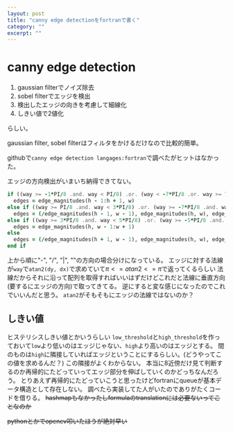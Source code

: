 ```yaml
---
layout: post
title: "canny edge detectionをfortranで書く"
category: ""
excerpt: ""
---
```


# canny edge detection

1. gaussian filterでノイズ除去
1. sobel filterでエッジを検出
1. 検出したエッジの向きを考慮して細線化
1. しきい値で2値化

らしい。

gaussian filter, sobel filterはフィルタをかけるだけなので比較的簡単。

githubで`canny edge detection langages:fortran`で調べたがヒットはなかった。

エッジの方向検出がいまいち納得できてない。

```fortran
if ((way >= -1*PI/8 .and. way < PI/8) .or. (way < -7*PI/8 .or. way >= 7*PI/8)) then
  edges = edge_magnitudes(h - 1:h + 1, w)
else if ((way >= PI/8 .and. way < 3*PI/8) .or. (way >= -7*PI/8 .and. way < -5*PI/8)) then
  edges = (/edge_magnitudes(h - 1, w - 1), edge_magnitudes(h, w), edge_magnitudes(h + 1, w + 1)/)
else if ((way >= 3*PI/8 .and. way < 5*PI/8) .or. (way >= -5*PI/8 .and. way < -3*PI/8)) then
  edges = edge_magnitudes(h, w - 1:w + 1)
else
  edges = (/edge_magnitudes(h + 1, w - 1), edge_magnitudes(h, w), edge_magnitudes(h - 1, w + 1)/)
end if
```

上から順に"-", "/", "|", "\"の方向の場合分けになっている。
エッジに対する法線が`way`で`atan2(dy, dx)`で求めていて$\pi <= atan2 <= \pi$で返ってくるらしい
法線だからそれに沿って配列を取得すればいいはずだけどこれだと法線に垂直方向(要するにエッジの方向)で取ってきてる。
逆にすると変な感じになったのでこれでいいんだと思う。
`atan2`がそもそもにエッジの法線ではないのか？

## しきい値

ヒステリシスしきい値とかいうらしい
`low_threshold`と`high_threshold`を作っておいて`low`より低いのはエッジじゃない、`high`より高いのはエッジとする。
間のものは`high`に隣接していればエッジということにするらしい。(どうやってこの値を求めるんだ？)
この隣接がよくわからない。
本当に8近傍だけ見て判断するのか再帰的にたどっていってエッジ部分を伸ばしていくのかどっちなんだろう。
とりあえず再帰的にたどっていこうと思ったけどfortranにqueueが基本データ構造として存在しない。
調べたら実装してた人がいたのでありがたくコードを借りる。
~~hashmapもなかったしformulaのtranslationには必要ないってことなのか~~

~~pythonとかでopencv叩いたほうが絶対早い~~
